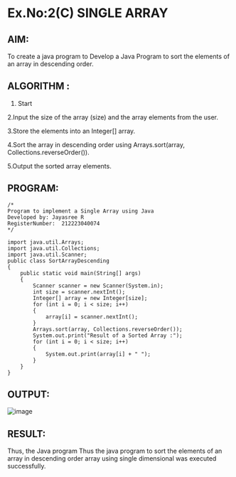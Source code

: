 # Ex.No:2(C)    SINGLE ARRAY

## AIM:
To create a java program to Develop a Java Program to sort the elements of an array in descending order.

## ALGORITHM :
1.	Start

2.Input the size of the array (size) and the array elements from the user.

3.Store the elements into an Integer[] array.

4.Sort the array in descending order using Arrays.sort(array, Collections.reverseOrder()).

5.Output the sorted array elements.




## PROGRAM:
 ```
/*
Program to implement a Single Array using Java
Developed by: Jayasree R
RegisterNumber:  212223040074
*/
```

```
import java.util.Arrays;
import java.util.Collections;
import java.util.Scanner;
public class SortArrayDescending 
{
    public static void main(String[] args) 
    {
        Scanner scanner = new Scanner(System.in);
        int size = scanner.nextInt();
        Integer[] array = new Integer[size];
        for (int i = 0; i < size; i++)
        {
            array[i] = scanner.nextInt();
        }
        Arrays.sort(array, Collections.reverseOrder());
        System.out.print("Result of a Sorted Array :");
        for (int i = 0; i < size; i++) 
        {
            System.out.print(array[i] + " ");
        }
    }
}
```







## OUTPUT:
![image](https://github.com/user-attachments/assets/30064c7b-fd8c-46fa-ab5b-b60cd1b3cddd)



## RESULT:
Thus, the Java program Thus the java program to sort the elements of an array in descending order array using single dimensional  was executed successfully.


